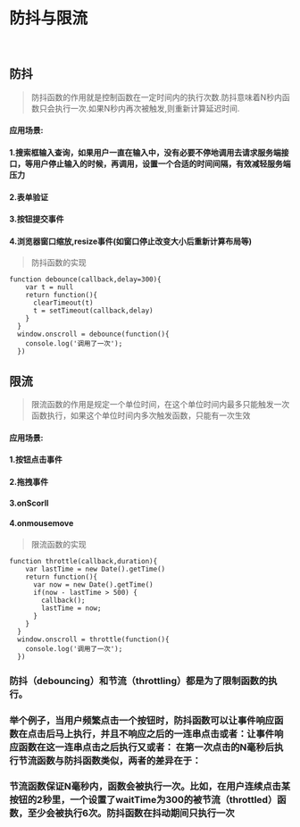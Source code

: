 # 防抖与限流
<br>

## 防抖

> 防抖函数的作用就是控制函数在一定时间内的执行次数.防抖意味着N秒内函数只会执行一次.如果N秒内再次被触发,则重新计算延迟时间.

#### 应用场景:

#### 1.搜索框输入查询，如果用户一直在输入中，没有必要不停地调用去请求服务端接口，等用户停止输入的时候，再调用，设置一个合适的时间间隔，有效减轻服务端压力
#### 2.表单验证
#### 3.按钮提交事件
#### 4.浏览器窗口缩放,resize事件(如窗口停止改变大小后重新计算布局等)

> 防抖函数的实现 

	function debounce(callback,delay=300){
	    var t = null
	    return function(){
	      clearTimeout(t)
	      t = setTimeout(callback,delay)
	    }
	  }
	  window.onscroll = debounce(function(){
	    console.log('调用了一次');
	  })


## 限流

> 限流函数的作用是规定一个单位时间，在这个单位时间内最多只能触发一次函数执行，如果这个单位时间内多次触发函数，只能有一次生效

#### 应用场景:
#### 1.按钮点击事件
#### 2.拖拽事件
#### 3.onScorll
#### 4.onmousemove

> 限流函数的实现 

	function throttle(callback,duration){
	    var lastTime = new Date().getTime()
	    return function(){
	      var now = new Date().getTime()
	      if(now - lastTime > 500) {
	        callback();
	        lastTime = now;
	      }
	    }
	  }
	  window.onscroll = throttle(function(){
	    console.log('调用了一次');
	  })



### 防抖（debouncing）和节流（throttling）都是为了限制函数的执行。
### 举个例子，当用户频繁点击一个按钮时，防抖函数可以让事件响应函数在点击后马上执行，并且不响应之后的一连串点击或者：让事件响应函数在这一连串点击之后执行又或者： 在第一次点击的N毫秒后执行节流函数与防抖函数类似，两者的差异在于：

### 节流函数保证N毫秒内，函数会被执行一次。比如，在用户连续点击某按钮的2秒里，一个设置了waitTime为300的被节流（throttled）函数，至少会被执行6次。防抖函数在抖动期间只执行一次



